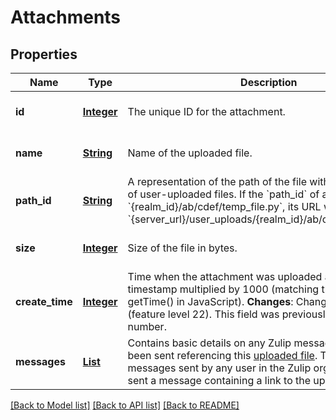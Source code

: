 # Attachments
## Properties

Name | Type | Description | Notes
------------ | ------------- | ------------- | -------------
**id** | [**Integer**](integer.md) | The unique ID for the attachment.  | [optional] [default to null]
**name** | [**String**](string.md) | Name of the uploaded file.  | [optional] [default to null]
**path\_id** | [**String**](string.md) | A representation of the path of the file within the repository of user-uploaded files.  If the &#x60;path_id&#x60; of a file is &#x60;{realm_id}/ab/cdef/temp_file.py&#x60;, its URL will be: &#x60;{server_url}/user_uploads/{realm_id}/ab/cdef/temp_file.py&#x60;.  | [optional] [default to null]
**size** | [**Integer**](integer.md) | Size of the file in bytes.  | [optional] [default to null]
**create\_time** | [**Integer**](integer.md) | Time when the attachment was uploaded as a UNIX timestamp multiplied by 1000 (matching the format of getTime() in JavaScript).  **Changes**: Changed in Zulip 2.2 (feature level 22).  This field was previously a floating point number.  | [optional] [default to null]
**messages** | [**List**](Attachments_messages.md) | Contains basic details on any Zulip messages that have been sent referencing this [uploaded file](/api/upload-file). This includes messages sent by any user in the Zulip organization who sent a message containing a link to the uploaded file.  | [optional] [default to null]

[[Back to Model list]](../README.md#documentation-for-models) [[Back to API list]](../README.md#documentation-for-api-endpoints) [[Back to README]](../README.md)


